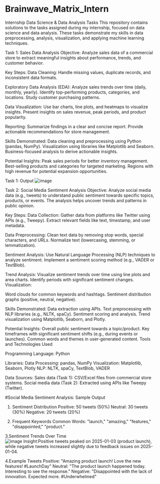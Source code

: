  # Brainwave_Matrix_Intern
Internship Data Science & Data Analysis Tasks
This repository contains solutions to the tasks assigned during my internship, focused on data science and data analysis. These tasks demonstrate my skills in data preprocessing, analysis, visualization, and applying machine learning techniques.

Task 1: Sales Data Analysis
Objective:
Analyze sales data of a commercial store to extract meaningful insights about performance, trends, and customer behavior.

Key Steps:
Data Cleaning: Handle missing values, duplicate records, and inconsistent data formats.

Exploratory Data Analysis (EDA):
Analyze sales trends over time (daily, monthly, yearly).
Identify top-performing products, categories, and locations.
Study customer purchasing patterns.

Data Visualization:
Use bar charts, line plots, and heatmaps to visualize insights.
Present insights on sales revenue, peak periods, and product popularity.

Reporting:
Summarize findings in a clear and concise report.
Provide actionable recommendations for store management.

Skills Demonstrated:
Data cleaning and preprocessing using Python (pandas, NumPy).
Visualization using libraries like Matplotlib and Seaborn.
Business-focused analysis to derive actionable insights.

Potential Insights:
Peak sales periods for better inventory management.
Best-selling products and categories for targeted marketing.
Regions with high revenue for potential expansion opportunities.

Task 1: Output
![image](https://github.com/user-attachments/assets/bb0a956d-5ea9-4bff-877a-1ed62fb8d27f)

Task 2: Social Media Sentiment Analysis
Objective:
Analyze social media data (e.g., tweets) to understand public sentiment towards specific topics, products, or events. The analysis helps uncover trends and patterns in public opinion.

Key Steps:
Data Collection:
Gather data from platforms like Twitter using APIs (e.g., Tweepy).
Extract relevant fields like text, timestamp, and user metadata.

Data Preprocessing:
Clean text data by removing stop words, special characters, and URLs.
Normalize text (lowercasing, stemming, or lemmatization).

Sentiment Analysis:
Use Natural Language Processing (NLP) techniques to analyze sentiment.
Implement a sentiment scoring method (e.g., VADER or TextBlob).

Trend Analysis:
Visualize sentiment trends over time using line plots and area charts.
Identify periods with significant sentiment changes.
Visualization:

Word clouds for common keywords and hashtags.
Sentiment distribution graphs (positive, neutral, negative).

Skills Demonstrated:
Data extraction using APIs.
Text preprocessing with NLP libraries (e.g., NLTK, spaCy).
Sentiment scoring and analysis.
Trend visualization using Matplotlib, Seaborn, and Plotly.

Potential Insights:
Overall public sentiment towards a topic/product.
Key timeframes with significant sentiment shifts (e.g., during events or launches).
Common words and themes in user-generated content.
Tools and Technologies Used

Programming Language: Python

Libraries:
Data Processing: pandas, NumPy
Visualization: Matplotlib, Seaborn, Plotly
NLP: NLTK, spaCy, TextBlob, VADER

Data Sources:
Sales data (Task 1): CSV/Excel files from commercial store systems.
Social media data (Task 2): Extracted using APIs like Tweepy (Twitter).

#Social Media Sentiment Analysis: Sample Output

1. Sentiment Distribution
Positive: 50 tweets (50%)
Neutral: 30 tweets (30%)
Negative: 20 tweets (20%)

2. Frequent Keywords
Common Words: "launch," "amazing," "features," "disappointed," "product."

3.Sentiment Trends Over Time  
![image](https://github.com/user-attachments/assets/02f55698-3ff5-4693-aba8-35db8fd70005)
Insight:Positive tweets peaked on 2025-01-03 (product launch), while negative tweets increased slightly due to feedback issues on 2025-01-04.

4.Example Tweets
Positive: "Amazing product launch! Love the new features! #LaunchDay"
Neutral: "The product launch happened today. Interesting to see the response."
Negative: "Disappointed with the lack of innovation. Expected more. #Underwhelmed"


